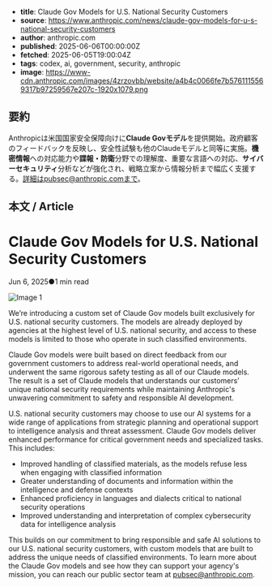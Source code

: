 <!-- metadata -->
- **title**: Claude Gov Models for U.S. National Security Customers
- **source**: https://www.anthropic.com/news/claude-gov-models-for-u-s-national-security-customers
- **author**: anthropic.com
- **published**: 2025-06-06T00:00:00Z
- **fetched**: 2025-06-05T19:00:04Z
- **tags**: codex, ai, government, security, anthropic
- **image**: https://www-cdn.anthropic.com/images/4zrzovbb/website/a4b4c0066fe7b5761115569317b97259567e207c-1920x1079.png

## 要約
Anthropicは米国国家安全保障向けに**Claude Govモデル**を提供開始。政府顧客のフィードバックを反映し、安全性試験も他のClaudeモデルと同等に実施。**機密情報**への対応能力や**諜報・防衛**分野での理解度、重要な言語への対応、**サイバーセキュリティ**分析などが強化され、戦略立案から情報分析まで幅広く支援する。詳細はpubsec@anthropic.comまで。

## 本文 / Article
Claude Gov Models for U.S. National Security Customers
======================================================

Jun 6, 2025●1 min read

![Image 1](https://www.anthropic.com/_next/image?url=https%3A%2F%2Fwww-cdn.anthropic.com%2Fimages%2F4zrzovbb%2Fwebsite%2Fa4b4c0066fe7b5761115569317b97259567e207c-1920x1079.png&w=3840&q=75)

We’re introducing a custom set of Claude Gov models built exclusively for U.S. national security customers. The models are already deployed by agencies at the highest level of U.S. national security, and access to these models is limited to those who operate in such classified environments.

Claude Gov models were built based on direct feedback from our government customers to address real-world operational needs, and underwent the same rigorous safety testing as all of our Claude models. The result is a set of Claude models that understands our customers’ unique national security requirements while maintaining Anthropic's unwavering commitment to safety and responsible AI development.

U.S. national security customers may choose to use our AI systems for a wide range of applications from strategic planning and operational support to intelligence analysis and threat assessment. Claude Gov models deliver enhanced performance for critical government needs and specialized tasks. This includes:

*   Improved handling of classified materials, as the models refuse less when engaging with classified information
*   Greater understanding of documents and information within the intelligence and defense contexts
*   Enhanced proficiency in languages and dialects critical to national security operations
*   Improved understanding and interpretation of complex cybersecurity data for intelligence analysis

This builds on our commitment to bring responsible and safe AI solutions to our U.S. national security customers, with custom models that are built to address the unique needs of classified environments. To learn more about the Claude Gov models and see how they can support your agency's mission, you can reach our public sector team at [pubsec@anthropic.com](mailto:pubsec@anthropic.com).
